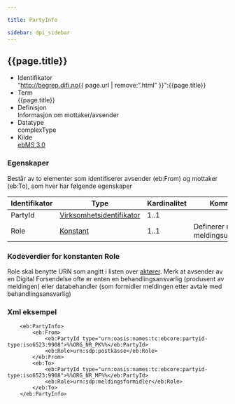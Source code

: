 ```yaml
---

title: PartyInfo  

sidebar: dpi_sidebar
---
```


## {{page.title}}

  - Identifikator  
    “http://begrep.difi.no{{ page.url | remove:”.html"
    }}":{{page.title}}
  - Term  
    {{page.title}}
  - Definisjon  
    Informasjon om mottaker/avsender
  - Datatype  
    complexType
  - Kilde  
    [ebMS 3.0](http://docs.oasis-open.org/ebxml-msg/ebms/v3.0/core/ebms-header-3_0-200704.xsd)

### Egenskaper

Består av to elementer som identifiserer avsender (eb:From) og mottaker
(eb:To), som hver har følgende egenskaper

| Identifikator | Type | Kardinalitet | Kommentar |
| --- | --- | --- | --- |
| PartyId | [Virksomhetsidentifikator]({{site.baseurl}}/docs/resources/begrep/sikkerDigitalPost/begrep/virksomhetsidentifikator) | 1..1 | |
| Role | [Konstant]({{site.baseurl}}/docs/resources/begrep/sikkerDigitalPost/forretningslag/Aktorer) | 1..1 | Definerer rollen i meldingsutvesklingen |

### Kodeverdier for konstanten Role

Role skal benytte URN som angitt i listen over
[aktører]({{site.baseurl}}/docs/resources/begrep/sikkerDigitalPost/forretningslag/Aktorer). Merk at avsender av en Digital
Forsendelse ofte er enten en behandlingsansvarlig (produsent av
meldingen) eller databehandler (som formidler meldingen etter avtale med
behandlingsansvarlig)

### Xml eksempel

``` brush: xml; toolbar: false
    <eb:PartyInfo>
        <eb:From>
            <eb:PartyId type="urn:oasis:names:tc:ebcore:partyid-type:iso6523:9908">%%ORG_NR_PK%%</eb:PartyId>
            <eb:Role>urn:sdp:postkasse</eb:Role>
        </eb:From>
        <eb:To>
            <eb:PartyId type="urn:oasis:names:tc:ebcore:partyid-type:iso6523:9908">%%ORG_NR_MF%%</eb:PartyId>
            <eb:Role>urn:sdp:meldingsformidler</eb:Role>
        </eb:To>
    </eb:PartyInfo>                
```
